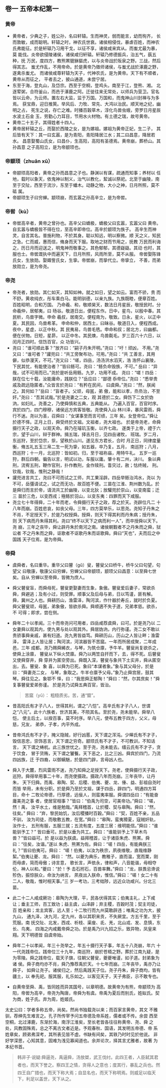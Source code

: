 ## 卷一  五帝本纪第一
### 黄帝
* 黄帝者，少典之子，姓公孙，名曰轩辕。生而神灵，弱而能言，幼而徇齐，
长而敦敏，成而聪明。轩辕之时，神农氏世衰。诸侯相侵伐，暴虐百姓，而神农
氏弗能征。於是轩辕乃习用干戈，以征不享，诸侯咸来宾从。而蚩尤最为暴，莫
能伐。炎帝欲侵陵诸侯，诸侯咸归轩辕。轩辕乃修德振兵，治五气，蓺五种，抚
万民，度四方，教熊罴貔貅貙虎，以与炎帝战於阪泉之野。三战，然后得其志。
蚩尤作乱，不用帝命。於是黄帝乃徵师诸侯，与蚩尤战於涿鹿之野，遂禽杀蚩尤。
而诸侯咸尊轩辕为天子，代神农氏，是为黄帝。天下有不顺者，黄帝从而征之，
平者去之，披山通道，未尝宁居。
* 东至于海，登丸山，及岱宗。西至于空桐，登鸡头。南至于江，登熊、湘。
北逐荤粥，合符釜山，而邑于涿鹿之阿。迁徙往来无常处，以师兵为营卫。官名
皆以云命，为云师。置左右大监，监于万国。万国和，而鬼神山川封禅与为多焉。
获宝鼎，迎日推筴。举风后、力牧、常先、大鸿以治民。顺天地之纪，幽明之占，
死生之说，存亡之难。时播百穀草木，淳化鸟兽虫蛾，旁罗日月星辰水波土石金
玉，劳勤心力耳目，节用水火材物。有土德之瑞，故号黄帝。
* 黄帝二十五子，其得姓者十四人。
* 黄帝居轩辕之丘，而娶於西陵之女，是为嫘祖。嫘祖为黄帝正妃，生二子，
其后皆有天下：其一曰玄嚣，是为青阳，青阳降居江水；其二曰昌意，降居若水。
昌意娶蜀山氏女，曰昌仆，生高阳，高阳有圣德焉。黄帝崩，葬桥山。其孙昌意
之子高阳立，是为帝颛顼也。
### 帝颛顼（zhuān xū）
* 帝颛顼高阳者，黄帝之孙而昌意之子也。静渊以有谋，疏通而知事；养材以
任地，载时以象天，依鬼神以制义，治气以教化，絜诚以祭祀。北至于幽陵，南
至于交阯，西至于流沙，东至于蟠木。动静之物，大小之神，日月所照，莫不砥
属。
* 帝颛顼生子曰穷蝉。颛顼崩，而玄嚣之孙高辛立，是为帝喾。

### 帝喾（kù）
* 帝喾高辛者，黄帝之曾孙也。高辛父曰蟜极，蟜极父曰玄嚣，玄嚣父曰
黄帝。自玄嚣与蟜极皆不得在位，至高辛即帝位。高辛於颛顼为族子。
高辛生而神灵，自言其名。普施利物，不於其身。聪以知远，明以察微。顺
天之义，知民之急。仁而威，惠而信，脩身而天下服。取地之财而节用之，抚教
万民而利诲之，历日月而迎送之，明鬼神而敬事之。其色郁郁，其德嶷嶷。其动
也时，其服也士。帝喾溉执中而遍天下，日月所照，风雨所至，莫不从服。
帝喾娶陈锋氏女，生放勋。娶娵訾氏女，生挚。帝喾崩，而挚代立。帝挚立，
不善，而弟放勋立，是为帝尧。
### 帝尧
* 帝尧者，放勋。其仁如天，其知如神。就之如日，望之如云。富而不骄，贵
而不舒。黄收纯衣，彤车乘白马。能明驯德，以亲九族。九族既睦，便章百姓。
百姓昭明，合和万国。
乃命羲、和，敬顺昊天，数法日月星辰，敬授民时。分命羲仲，居郁夷，曰
旸谷。敬道日出，便程东作。日中，星鸟，以殷中春。其民析，鸟兽字微。申命
羲叔，居南交。便程南为，敬致。日永，星火，以正中夏。其民因，鸟兽希革。
申命和仲，居西土，曰昧谷。敬道日入，便程西成。夜中，星虚，以正中秋。其
民夷易，鸟兽毛毨。申命和叔；居北方，曰幽都。便在伏物。日短，星昴，
以正中冬。其民燠，鸟兽氄毛。岁三百六十六日，以闰月正四时。信饬百官，众
功皆兴。
* 尧曰：“谁可顺此事？”放齐曰：“嗣子丹朱开明。”尧曰：“吁！顽凶，
不用。”尧又曰：“谁可者？”讙兜曰：“共工旁聚布功，可用。”尧曰：“共
工善言，其用僻，似恭漫天，不可。”尧又曰：“嗟，四岳，汤汤洪水滔天，浩
浩怀山襄陵，下民其忧，有能使治者？”皆曰鲧可。尧曰：“鲧负命毁族，不可。”
岳曰：“异哉，试不可用而已。”尧於是听岳用鲧。九岁，功用不成。
尧曰：“嗟！四岳：朕在位七十载，汝能庸命，践朕位？”岳应曰：“鄙德
忝帝位。”尧曰：“悉举贵戚及疏远隐匿者。”众皆言於尧曰：“有矜在民间，
曰虞舜。”尧曰：“然，朕闻之。其何如？”岳曰：“盲者子。父顽，母嚚，弟
傲，能和以孝，烝烝治，不至奸。”尧曰：“吾其试哉。”於是尧妻之二女，观
其德於二女。舜饬下二女於妫汭，如妇礼。尧善之，乃使舜慎和五典，五典能从。
乃遍入百官，百官时序。宾於四门，四门穆穆，诸侯远方宾客皆敬。尧使舜入山
林川泽，暴风雷雨，舜行不迷。尧以为圣，召舜曰：“女谋事至而言可绩，三年
矣。女登帝位。”舜让於德不怿。正月上日，舜受终於文祖。文祖者，尧大祖也。
於是帝尧老，命舜摄行天子之政，以观天命。舜乃在璿玑玉衡，以齐七政。
遂类于上帝，禋于六宗，望于山川，辩于群神。揖五瑞，择吉月日，见四岳诸牧，
班瑞。岁二月，东巡狩，至於岱宗，祡，望秩於山川。遂见东方君长，合时
月正日，同律度量衡，脩五礼五玉三帛二生一死为挚，如五器，卒乃复。五月，
南巡狩；八月，西巡狩；十一月，北巡狩：皆如初。归，至于祖祢庙，用特牛礼。
五岁一巡狩，群后四朝。徧告以言，明试以功，车服以庸。肇十有二州，决川。
象以典刑，流宥五刑，鞭作官刑，扑作教刑，金作赎刑。眚灾过，赦；怙终贼，
刑。钦哉，钦哉，惟刑之静哉！
* 讙兜进言共工，尧曰不可而试之工师，共工果淫辟。四岳举鲧治鸿水，尧以
为不可，岳彊请试之，试之而无功，故百姓不便。三苗在江淮、荆州数为乱。於
是舜归而言於帝，请流共工於幽陵，以变北狄；放驩兜於崇山，以变南蛮；迁三
苗於三危，以变西戎；殛鲧於羽山，以变东夷：四罪而天下咸服。
* 尧立七十年得舜，二十年而老，令舜摄行天子之政，荐之於天。尧辟位凡二
十八年而崩。百姓悲哀，如丧父母。三年，四方莫举乐，以思尧。尧知子丹朱之
不肖，不足授天下，於是乃权授舜。授舜，则天下得其利而丹朱病；授丹朱，则
天下病而丹朱得其利。尧曰“终不以天下之病而利一人”，而卒授舜以天下。尧
崩，三年之丧毕，舜让辟丹朱於南河之南。诸侯朝觐者不之丹朱而之舜，狱讼者
不之丹朱而之舜，讴歌者不讴歌丹朱而讴歌舜。舜曰“天也”，夫而后之中国践
天子位焉，是为帝舜。
### 帝舜
* 虞舜者，名曰重华。重华父曰瞽（gǔ）叟，瞽叟父曰桥牛，桥牛父曰句望，句望父
曰敬康，敬康父曰穷蝉，穷蝉父曰帝颛顼，颛顼父曰昌意：以至舜七世矣。自从
穷蝉以至帝舜，皆微为庶人。
* 舜父瞽叟盲，而舜母死，瞽叟更娶妻而生象，象傲。瞽叟爱后妻子，常欲杀
舜，舜避逃；及有小过，则受罪。顺事父及后母与弟，日以笃谨，匪有解。
舜，冀州之人也。舜耕历山，渔雷泽，陶河滨，作什器於寿丘，就时於负夏。
舜父瞽叟顽，母嚚，弟象傲，皆欲杀舜。舜顺適不失子道，兄弟孝慈。欲杀，不
可得；即求，尝在侧。
* 舜年二十以孝闻。三十而帝尧问可用者，四岳咸荐虞舜，曰可。於是尧乃以
二女妻舜以观其内，使九男与处以观其外。舜居妫汭，内行弥谨。尧二女不敢以
贵骄事舜亲戚，甚有妇道。尧九男皆益笃。舜耕历山，历山之人皆让畔；渔雷泽，
雷泽上人皆让居；陶河滨，河滨器皆不苦窳。一年而所居成聚，二年成邑，三年
成都。尧乃赐舜絺衣，与琴，为筑仓廪，予牛羊。瞽叟尚复欲杀之，使舜上涂廪，
瞽叟从下纵火焚廪。舜乃以两笠自扞而下，去，得不死。后瞽叟又使舜穿井，舜
穿井为匿空旁出。舜既入深，瞽叟与象共下土实井，舜从匿空出，去。瞽叟、象
喜，以舜为已死。象曰“本谋者象。”象与其父母分，於是曰：“舜妻尧二女，
与琴，象取之。牛羊仓廪予父母。”象乃止舜宫居，鼓其琴。舜往见之。象鄂不
怿，曰：“我思舜正郁陶！”舜曰：“然，尔其庶矣！”舜复事瞽叟爱弟弥谨。
於是尧乃试舜五典百官，皆治。
    > 苦窳（yǔ）：	粗糙质劣。苦，通“盬”。

* 昔高阳氏有才子八人，世得其利，谓之“八恺”。高辛氏有才子八人，世谓
之“八元”。此十六族者，世济其美，不陨其名。至於尧，尧未能举。舜举八恺，
使主后土，以揆百事，莫不时序。举八元，使布五教于四方，父义，母慈，兄友，
弟恭，子孝，内平外成。
* 昔帝鸿氏有不才子，掩义隐贼，好行凶慝，天下谓之浑沌。少皞氏有不才子，
毁信恶忠，崇饰恶言，天下谓之穷奇。颛顼氏有不才子，不可教训，不知话言，
天下谓之梼杌。此三族世忧之。至于尧，尧未能去。缙云氏有不才子，贪于饮食，
冒于货贿，天下谓之饕餮。天下恶之，比之三凶。舜宾於四门，乃流四凶族，迁
于四裔，以御螭魅，於是四门辟，言毋凶人也。
* 舜入于大麓，烈风雷雨不迷，尧乃知舜之足授天下。尧老，使舜摄行天子政，
巡狩。舜得举用事二十年，而尧使摄政。摄政八年而尧崩。三年丧毕，让丹朱，
天下归舜。而禹、皋陶、契、后稷、伯夷、夔、龙、倕、益、彭祖自尧时而皆
举用，未有分职。於是舜乃至於文祖，谋于四岳，辟四门，明通四方耳目，命十
二牧论帝德，行厚德，远佞人，则蛮夷率服。舜谓四岳曰：“有能奋庸美尧之事
者，使居官相事？”皆曰：“伯禹为司空，可美帝功。”舜曰：“嗟，然！禹，
汝平水土，维是勉哉。”禹拜稽首，让於稷、契与皋陶。舜曰：“然，往矣。”
舜曰：“弃，黎民始饥，汝后稷播时百穀。”舜曰：“契，百姓不亲，五品不驯，
汝为司徒，而敬敷五教，在宽。”舜曰：“皋陶，蛮夷猾夏，寇贼奸轨，汝作士，
五刑有服，五服三就；五流有度，五度三居：维明能信。”舜曰：“谁能驯予工？”
皆曰垂可。於是以垂为共工。舜曰：“谁能驯予上下草木鸟兽？”皆曰益可。於
是以益为朕虞。益拜稽首，让于诸臣朱虎、熊罴。舜曰：“往矣，汝谐。”遂以
朱虎、熊罴为佐。舜曰：“嗟！四岳，有能典朕三礼？”皆曰伯夷可。舜曰：
“嗟！伯夷，以汝为秩宗，夙夜维敬，直哉维静絜。”伯夷让夔、龙。舜曰：
“然。以夔为典乐，教稚子，直而温，宽而栗，刚而毋虐，简而毋傲；诗言意，
歌长言，声依永，律和声，八音能谐，毋相夺伦，神人以和。”夔曰：“於！予
击石拊石，百兽率舞。”舜曰：“龙，朕畏忌谗说殄伪，振惊朕众，命汝为纳言，
夙夜出入朕命，惟信。”舜曰：“嗟！女二十有二人，敬哉，惟时相天事。”三
岁一考功，三考绌陟，远近众功咸兴。分北三苗。
* 此二十二人咸成厥功：皋陶为大理，平，民各伏得其实；伯夷主礼，上下咸
让；垂主工师，百工致功；益主虞，山泽辟；弃主稷，百穀时茂；契主司徒，百
姓亲和；龙主宾客，远人至；十二牧行而九州莫敢辟违；唯禹之功为大，披九山，
通九泽，决九河，定九州，各以其职来贡，不失厥宜。方五千里，至于荒服。南
抚交阯、北发，西戎、析枝、渠廋、氐、羌，北山戎、发、息慎，东长、鸟夷，
四海之内咸戴帝舜之功。於是禹乃兴九招之乐，致异物，凤皇来翔。天下明德皆
自虞帝始。
* 舜年二十以孝闻，年三十尧举之，年五十摄行天子事，年五十八尧崩，年六
十一代尧践帝位。践帝位三十九年，南巡狩，崩於苍梧之野。葬於江南九疑，是
为零陵。舜之践帝位，载天子旗，往朝父瞽叟，夔夔唯谨，如子道。封弟象为诸
侯。舜子商均亦不肖，舜乃豫荐禹於天。十七年而崩。三年丧毕，禹亦乃让舜子，
如舜让尧子。诸侯归之，然后禹践天子位。尧子丹朱，舜子商均，皆有疆土，以
奉先祀。服其服，礼乐如之。以客见天子，天子弗臣，示不敢专也。
* 自黄帝至舜、禹，皆同姓而异其国号，以章明德。故黄帝为有熊，帝颛顼为
高阳，帝喾为高辛，帝尧为陶唐，帝舜为有虞。帝禹为夏后而别氏，姓姒氏。契
为商，姓子氏。弃为周，姓姬氏。

太史公曰：学者多称五帝，尚矣。然尚书独载尧以来；而百家言黄帝，其文
不雅驯，荐绅先生难言之。孔子所传宰予问五帝德及帝系姓，儒者或不传。余尝
西至空桐，北过涿鹿，东渐於海，南浮江淮矣，至长老皆各往往称黄帝、尧、舜
之处，风教固殊焉，总之不离古文者近是。予观春秋、国语，其发明五帝德、帝
系姓章矣，顾弟弗深考，其所表见皆不虚。书缺有间矣，其轶乃时时见於他说。
非好学深思，心知其意，固难为浅见寡闻道也。余并论次，择其言尤雅者，故著
为本纪书首。

 > 韩非子·说疑:舜逼尧，禹逼舜，汤放桀，武王伐纣。此四王者，人臣弑其君者也，而天下誉之。察四王之情，贪得人之意也；度其行，暴乱之兵也。然四王自广措也，而天下称大焉；自显名也，而天下称明焉。则威足以临天下，利足以盖世，天下从之。